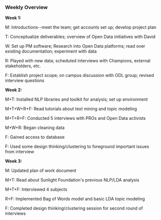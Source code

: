 ### Weekly Overview

**Week 1:**

M: Introductions--meet the team; get accounts set up; develop project plan

T: Conceptualize deliverables; overview of Open Data initiatives with David

W: Set up PM software; Research into Open Data platforms; read over existing documentation; experiment with data

R: Played with new data; scheduled interviews with Champions, external stakeholders, etc.

F: Establish project scope; on campus discussion with ODL group; revised interview questions

**Week 2:**

M+T: Installed NLP libraries and toolkit for analysis; set up environment

M+T+W+R+F: Read tutorials about text mining and topic modeling

M+T+R+F: Conducted 5 interviews with PROs and Open Data activists

M+W+R: Began cleaning data

F: Gained access to database

F: Used some design thinking/clustering to foreground important issues from interview

**Week 3:**

M: Updated plan of work document

M+T: Read about Sunlight Foundation's previous NLP/LDA analysis

M+T+F: Interviewed 4 subjects

R+F: Implemented Bag of Words model and basic LDA topic modeling

F: Completed design thinking/clustering session for second round of interviews

